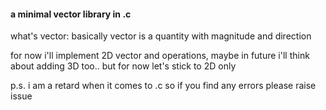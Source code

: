 #### a minimal vector library in .c


what's vector: basically vector is a quantity with magnitude and direction

for now i'll implement 2D vector and operations, maybe in future i'll think about adding 
3D too.. but for now let's stick to 2D only

p.s. i am a retard when it comes to .c so if you find any errors please raise issue 




